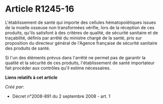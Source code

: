 # Article R1245-16

L'établissement de santé qui importe des cellules hématopoïétiques issues de la moelle osseuse non transformées vérifie, lors
de la réception de ces produits, qu'ils satisfont à des critères de qualité, de sécurité sanitaire et de traçabilité, définis
par arrêté du ministre chargé de la santé, pris sur proposition du directeur général de l'Agence française de sécurité
sanitaire des produits de santé. 

Si l'un des éléments prévus dans l'arrêté ne permet pas de garantir la qualité et la sécurité de ces produits,
l'établissement de santé importateur fait procéder aux contrôles qu'il estime nécessaires.

**Liens relatifs à cet article**

_Créé par_:

  - Décret n°2008-891 du 2 septembre 2008 - art. 1
